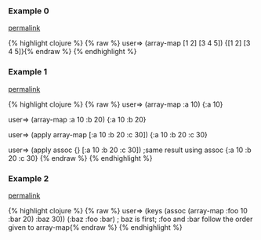 ### Example 0
[permalink](#example-0)

{% highlight clojure %}
{% raw %}
user=> (array-map [1 2] [3 4 5])
{[1 2] [3 4 5]}{% endraw %}
{% endhighlight %}


### Example 1
[permalink](#example-1)

{% highlight clojure %}
{% raw %}
user=> (array-map :a 10)
{:a 10}

user=> (array-map :a 10 :b 20)
{:a 10 :b 20}

user=> (apply array-map [:a 10 :b 20 :c 30])
{:a 10 :b 20 :c 30}

user=> (apply assoc {} [:a 10 :b 20 :c 30]) ;same result using assoc
{:a 10 :b 20 :c 30}
{% endraw %}
{% endhighlight %}


### Example 2
[permalink](#example-2)

{% highlight clojure %}
{% raw %}
user=> (keys (assoc (array-map :foo 10 :bar 20) :baz 30))
(:baz :foo :bar)
; baz is first; :foo and :bar follow the order given to array-map{% endraw %}
{% endhighlight %}


